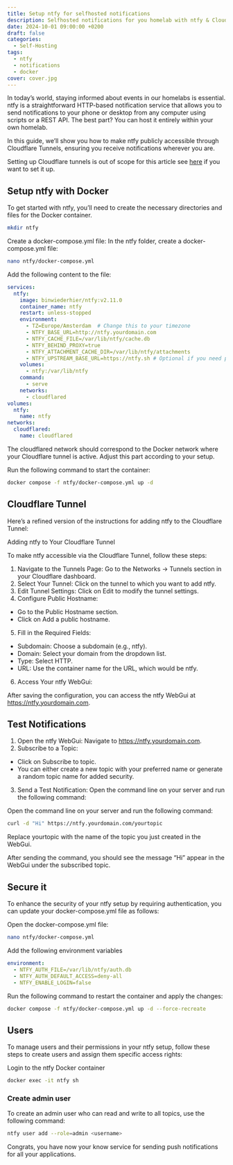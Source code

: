 ```yaml
---
title: Setup ntfy for selfhosted notifications
description: Selfhosted notifications for you homelab with ntfy & Cloudflare.
date: 2024-10-01 09:00:00 +0200
draft: false
categories:
  - Self-Hosting
tags:
  - ntfy
  - notifications
  - docker
cover: cover.jpg
---
```

In today’s world, staying informed about events in our homelabs is essential. ntfy is a straightforward HTTP-based notification service that allows you to send notifications to your phone or desktop from any computer using scripts or a REST API. The best part? You can host it entirely within your own homelab.

In this guide, we’ll show you how to make ntfy publicly accessible through Cloudflare Tunnels, ensuring you receive notifications wherever you are.

Setting up Cloudflare tunnels is out of scope for this article see [here](https://medium.com/@svenvanginkel/self-hosting-securely-with-cloudflare-zero-trust-tunnels-0a9169378f78) if you want to set it up.

## Setup ntfy with Docker

To get started with ntfy, you’ll need to create the necessary directories and files for the Docker container.

```bash
mkdir ntfy
```
Create a docker-compose.yml file:
In the ntfy folder, create a docker-compose.yml file:

```bash
nano ntfy/docker-compose.yml
```
Add the following content to the file:
```yaml {filename="docker-compose.yml"}
services:
  ntfy:
    image: binwiederhier/ntfy:v2.11.0
    container_name: ntfy
    restart: unless-stopped
    environment:
      - TZ=Europe/Amsterdam  # Change this to your timezone
      - NTFY_BASE_URL=http://ntfy.yourdomain.com
      - NTFY_CACHE_FILE=/var/lib/ntfy/cache.db
      - NTFY_BEHIND_PROXY=true
      - NTFY_ATTACHMENT_CACHE_DIR=/var/lib/ntfy/attachments
      - NTFY_UPSTREAM_BASE_URL=https://ntfy.sh # Optional if you need push notifications on iOS
    volumes:
      - ntfy:/var/lib/ntfy
    command:
      - serve
    networks:
      - cloudflared
volumes:
  ntfy:
    name: ntfy
networks:
  cloudflared:
    name: cloudflared
```

The cloudflared network should correspond to the Docker network where your Cloudflare tunnel is active. Adjust this part according to your setup.

Run the following command to start the container:

``` bash
docker compose -f ntfy/docker-compose.yml up -d
```

## Cloudflare Tunnel

Here’s a refined version of the instructions for adding ntfy to the Cloudflare Tunnel:

Adding ntfy to Your Cloudflare Tunnel

To make ntfy accessible via the Cloudflare Tunnel, follow these steps:

1. Navigate to the Tunnels Page:
Go to the Networks -> Tunnels section in your Cloudflare dashboard.
2. Select Your Tunnel:
Click on the tunnel to which you want to add ntfy.
3. Edit Tunnel Settings:
Click on Edit to modify the tunnel settings.
4. Configure Public Hostname:
- Go to the Public Hostname section.
- Click on Add a public hostname.
5. Fill in the Required Fields:
- Subdomain: Choose a subdomain (e.g., ntfy).
- Domain: Select your domain from the dropdown list.
- Type: Select HTTP.
- URL: Use the container name for the URL, which would be ntfy.
6. Access Your ntfy WebGui:

After saving the configuration, you can access the ntfy WebGui at https://ntfy.yourdomain.com.


## Test Notifications

1. Open the ntfy WebGui:
Navigate to https://ntfy.yourdomain.com.
2. Subscribe to a Topic:
- Click on Subscribe to topic.
- You can either create a new topic with your preferred name or generate a random topic name for added security.
3. Send a Test Notification:
Open the command line on your server and run the following command:

Open the command line on your server and run the following command:

```bash
curl -d "Hi" https://ntfy.yourdomain.com/yourtopic
```

Replace yourtopic with the name of the topic you just created in the WebGui.

After sending the command, you should see the message “Hi” appear in the WebGui under the subscribed topic.

## Secure it

To enhance the security of your ntfy setup by requiring authentication, you can update your docker-compose.yml file as follows:

Open the docker-compose.yml file:
```bash
nano ntfy/docker-compose.yml
```
Add the following environment variables
```yaml {filename="docker-compose.yml"}
environment:
  - NTFY_AUTH_FILE=/var/lib/ntfy/auth.db
  - NTFY_AUTH_DEFAULT_ACCESS=deny-all
  - NTFY_ENABLE_LOGIN=false
```

Run the following command to restart the container and apply the changes:

``` bash
docker compose -f ntfy/docker-compose.yml up -d --force-recreate
```

## Users


To manage users and their permissions in your ntfy setup, follow these steps to create users and assign them specific access rights:

Login to the ntfy Docker container
```bash
docker exec -it ntfy sh
```

### Create admin user
To create an admin user who can read and write to all topics, use the following command:

```bash
ntfy user add --role=admin <username>
```

Congrats, you have now your know service for sending push notifications for all your applications.
